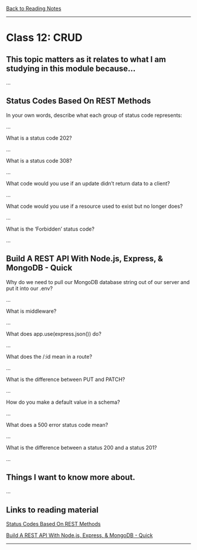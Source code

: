 [Back to Reading Notes](./README.md)

---

# Class 12: CRUD

## This topic matters as it relates to what I am studying in this module because...

...

## Status Codes Based On REST Methods

In your own words, describe what each group of status code represents:

...

What is a status code 202?

...

What is a status code 308?

...

What code would you use if an update didn’t return data to a client?

...

What code would you use if a resource used to exist but no longer does?

...

What is the ‘Forbidden’ status code?

...

## Build A REST API With Node.js, Express, & MongoDB - Quick

Why do we need to pull our MongoDB database string out of our server and put it into our .env?

...

What is middleware?

...

What does app.use(express.json()) do?

...

What does the /:id mean in a route?

...

What is the difference between PUT and PATCH?

...

How do you make a default value in a schema?

...

What does a 500 error status code mean?

...

What is the difference between a status 200 and a status 201?

...

## Things I want to know more about.

...

## Links to reading material

[Status Codes Based On REST Methods](https://www.moesif.com/blog/technical/api-design/Which-HTTP-Status-Code-To-Use-For-Every-CRUD-App/)

[Build A REST API With Node.js, Express, & MongoDB - Quick](https://www.youtube.com/channel/UCFbNIlppjAuEX4znoulh0Cw)

---
